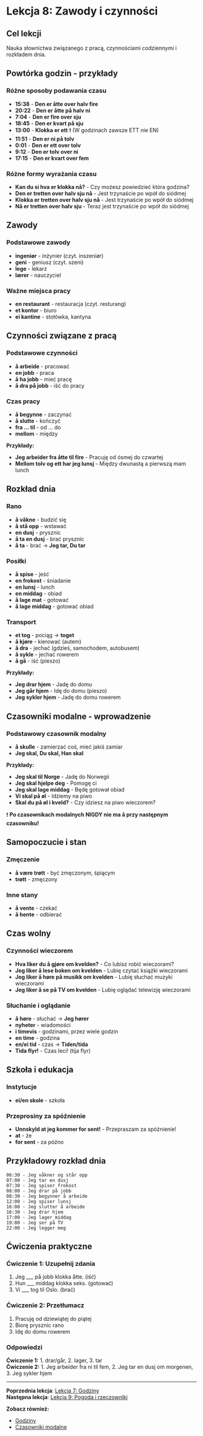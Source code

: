 # Lekcja 8: Zawody i czynności

## Cel lekcji
Nauka słownictwa związanego z pracą, czynnościami codziennymi i rozkładem dnia.

## Powtórka godzin - przykłady

### Różne sposoby podawania czasu
- **15:38** - **Den er åtte over halv fire**
- **20:22** - **Den er åtte på halv ni**
- **7:04** - **Den er fire over sju**
- **18:45** - **Den er kvart på sju**
- **13:00** - **Klokka er ett** ❗ (W godzinach zawsze ETT nie EN)
- **11:51** - **Den er ni på tolv**
- **0:01** - **Den er ett over tolv**
- **9:12** - **Den er tolv over ni**
- **17:15** - **Den er kvart over fem**

### Różne formy wyrażania czasu
- **Kan du si hva er klokka nå?** - Czy możesz powiedzieć która godzina?
- **Den er tretten over halv sju nå** - Jest trzynaście po wpół do siódmej
- **Klokka er tretten over halv sju nå** - Jest trzynaście po wpół do siódmej
- **Nå er tretten over halv sju** - Teraz jest trzynaście po wpół do siódmej

## Zawody

### Podstawowe zawody
- **ingeniør** - inżynier (czyt. inszeniør)
- **geni** - geniusz (czyt. szeni)
- **lege** - lekarz
- **lærer** - nauczyciel

### Ważne miejsca pracy
- **en restaurant** - restauracja (czyt. resturang)
- **et kontor** - biuro
- **ei kantine** - stołówka, kantyna

## Czynności związane z pracą

### Podstawowe czynności
- **å arbeide** - pracować
- **en jobb** - praca
- **å ha jobb** - mieć pracę
- **å dra på jobb** - iść do pracy

### Czas pracy
- **å begynne** - zaczynać
- **å slutte** - kończyć
- **fra ... til** - od ... do
- **mellom** - między

**Przykłady:**
- **Jeg arbeider fra åtte til fire** - Pracuję od ósmej do czwartej
- **Mellom tolv og ett har jeg lunsj** - Między dwunastą a pierwszą mam lunch

## Rozkład dnia

### Rano
- **å våkne** - budzić się
- **å stå opp** - wstawać
- **en dusj** - prysznic
- **å ta en dusj** - brać prysznic
- **å ta** - brać → **Jeg tar, Du tar**

### Posiłki
- **å spise** - jeść
- **en frokost** - śniadanie
- **en lunsj** - lunch
- **en middag** - obiad
- **å lage mat** - gotować
- **å lage middag** - gotować obiad

### Transport
- **et tog** - pociąg → **toget**
- **å kjøre** - kierować (autem)
- **å dra** - jechać (gdzieś, samochodem, autobusem)
- **å sykle** - jechać rowerem
- **å gå** - iść (pieszo)

**Przykłady:**
- **Jeg drar hjem** - Jadę do domu
- **Jeg går hjem** - Idę do domu (pieszo)
- **Jeg sykler hjem** - Jadę do domu rowerem

## Czasowniki modalne - wprowadzenie

### Podstawowy czasownik modalny
- **å skulle** - zamierzać coś, mieć jakiś zamiar
- **Jeg skal, Du skal, Han skal**

**Przykłady:**
- **Jeg skal til Norge** - Jadę do Norwegii
- **Jeg skal hjelpe deg** - Pomogę ci
- **Jeg skal lage middag** - Będę gotował obiad
- **Vi skal på øl** - Idziemy na piwo
- **Skal du på øl i kveld?** - Czy idziesz na piwo wieczorem?

❗ **Po czasownikach modalnych NIGDY nie ma å przy następnym czasowniku!**

## Samopoczucie i stan

### Zmęczenie
- **å være trøtt** - być zmęczonym, śpiącym
- **trøtt** - zmęczony

### Inne stany
- **å vente** - czekać
- **å hente** - odbierać

## Czas wolny

### Czynności wieczorem
- **Hva liker du å gjøre om kvelden?** - Co lubisz robić wieczorami?
- **Jeg liker å lese boken om kvelden** - Lubię czytać książki wieczorami
- **Jeg liker å høre på musikk om kvelden** - Lubię słuchać muzyki wieczorami
- **Jeg liker å se på TV om kvelden** - Lubię oglądać telewizję wieczorami

### Słuchanie i oglądanie
- **å høre** - słuchać → **Jeg hører**
- **nyheter** - wiadomości
- **i timevis** - godzinami, przez wiele godzin
- **en time** - godzina
- **en/ei tid** - czas → **Tiden/tida**
- **Tida flyr!** - Czas leci! (tija flyr)

## Szkoła i edukacja

### Instytucje
- **ei/en skole** - szkoła

### Przeprosiny za spóźnienie
- **Unnskyld at jeg kommer for sent!** - Przepraszam za spóźnienie!
- **at** - że
- **for sent** - za późno

## Przykładowy rozkład dnia

```
06:30 - Jeg våkner og står opp
07:00 - Jeg tar en dusj
07:30 - Jeg spiser frokost
08:00 - Jeg drar på jobb
08:30 - Jeg begynner å arbeide
12:00 - Jeg spiser lunsj
16:00 - Jeg slutter å arbeide
16:30 - Jeg drar hjem
17:00 - Jeg lager middag
19:00 - Jeg ser på TV
22:00 - Jeg legger meg
```

## Ćwiczenia praktyczne

### Ćwiczenie 1: Uzupełnij zdania
1. Jeg ___ på jobb klokka åtte. (iść)
2. Hun ___ middag klokka seks. (gotować)
3. Vi ___ tog til Oslo. (brać)

### Ćwiczenie 2: Przetłumacz
1. Pracuję od dziewiątej do piątej
2. Biorę prysznic rano
3. Idę do domu rowerem

### Odpowiedzi
**Ćwiczenie 1:** 1. drar/går, 2. lager, 3. tar  
**Ćwiczenie 2:** 1. Jeg arbeider fra ni til fem, 2. Jeg tar en dusj om morgenen, 3. Jeg sykler hjem

---
**Poprzednia lekcja**: [Lekcja 7: Godziny](lekcja-07.md)  
**Następna lekcja**: [Lekcja 9: Pogoda i rzeczowniki](lekcja-09.md)

**Zobacz również:**
- [Godziny](../slownictwo/godziny.md)
- [Czasowniki modalne](../gramatyka/czasowniki-modalne.md)
